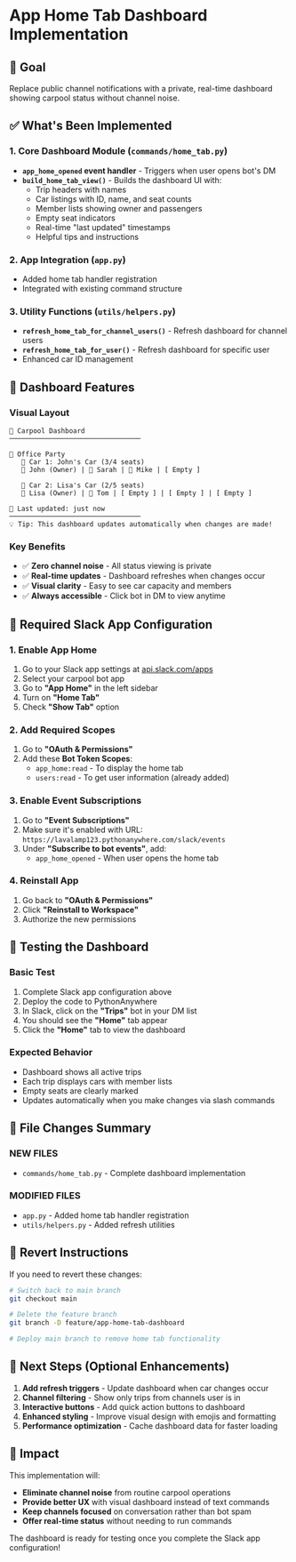 # App Home Tab Dashboard Implementation

## 🎯 Goal
Replace public channel notifications with a private, real-time dashboard showing carpool status without channel noise.

## ✅ What's Been Implemented

### 1. Core Dashboard Module (`commands/home_tab.py`)
- **`app_home_opened` event handler** - Triggers when user opens bot's DM
- **`build_home_tab_view()`** - Builds the dashboard UI with:
  - Trip headers with names
  - Car listings with ID, name, and seat counts
  - Member lists showing owner and passengers
  - Empty seat indicators
  - Real-time "last updated" timestamps
  - Helpful tips and instructions

### 2. App Integration (`app.py`)
- Added home tab handler registration
- Integrated with existing command structure

### 3. Utility Functions (`utils/helpers.py`)
- **`refresh_home_tab_for_channel_users()`** - Refresh dashboard for channel users
- **`refresh_home_tab_for_user()`** - Refresh dashboard for specific user
- Enhanced car ID management

## 🚀 Dashboard Features

### Visual Layout
```
🚗 Carpool Dashboard
─────────────────────────────────

🎯 Office Party
   🚗 Car 1: John's Car (3/4 seats)
   👤 John (Owner) | 👤 Sarah | 👤 Mike | [ Empty ]
   
   🚗 Car 2: Lisa's Car (2/5 seats)  
   👤 Lisa (Owner) | 👤 Tom | [ Empty ] | [ Empty ] | [ Empty ]

🔄 Last updated: just now
─────────────────────────────────
💡 Tip: This dashboard updates automatically when changes are made!
```

### Key Benefits
- ✅ **Zero channel noise** - All status viewing is private
- ✅ **Real-time updates** - Dashboard refreshes when changes occur
- ✅ **Visual clarity** - Easy to see car capacity and members
- ✅ **Always accessible** - Click bot in DM to view anytime

## 🔧 Required Slack App Configuration

### 1. Enable App Home
1. Go to your Slack app settings at [api.slack.com/apps](https://api.slack.com/apps)
2. Select your carpool bot app
3. Go to **"App Home"** in the left sidebar
4. Turn on **"Home Tab"**
5. Check **"Show Tab"** option

### 2. Add Required Scopes
1. Go to **"OAuth & Permissions"**
2. Add these **Bot Token Scopes**:
   - `app_home:read` - To display the home tab
   - `users:read` - To get user information (already added)

### 3. Enable Event Subscriptions
1. Go to **"Event Subscriptions"**
2. Make sure it's enabled with URL: `https://lavalamp123.pythonanywhere.com/slack/events`
3. Under **"Subscribe to bot events"**, add:
   - `app_home_opened` - When user opens the home tab

### 4. Reinstall App
1. Go back to **"OAuth & Permissions"**
2. Click **"Reinstall to Workspace"**
3. Authorize the new permissions

## 🧪 Testing the Dashboard

### Basic Test
1. Complete Slack app configuration above
2. Deploy the code to PythonAnywhere
3. In Slack, click on the **"Trips"** bot in your DM list
4. You should see the **"Home"** tab appear
5. Click the **"Home"** tab to view the dashboard

### Expected Behavior
- Dashboard shows all active trips
- Each trip displays cars with member lists
- Empty seats are clearly marked
- Updates automatically when you make changes via slash commands

## 📁 File Changes Summary

### NEW FILES
- `commands/home_tab.py` - Complete dashboard implementation

### MODIFIED FILES
- `app.py` - Added home tab handler registration
- `utils/helpers.py` - Added refresh utilities

## 🔄 Revert Instructions

If you need to revert these changes:

```bash
# Switch back to main branch
git checkout main

# Delete the feature branch
git branch -D feature/app-home-tab-dashboard

# Deploy main branch to remove home tab functionality
```

## 🚧 Next Steps (Optional Enhancements)

1. **Add refresh triggers** - Update dashboard when car changes occur
2. **Channel filtering** - Show only trips from channels user is in
3. **Interactive buttons** - Add quick action buttons to dashboard
4. **Enhanced styling** - Improve visual design with emojis and formatting
5. **Performance optimization** - Cache dashboard data for faster loading

## 🎉 Impact

This implementation will:
- **Eliminate channel noise** from routine carpool operations
- **Provide better UX** with visual dashboard instead of text commands
- **Keep channels focused** on conversation rather than bot spam
- **Offer real-time status** without needing to run commands

The dashboard is ready for testing once you complete the Slack app configuration!

